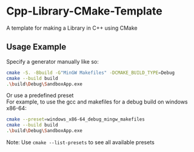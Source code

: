 # Cpp-Library-CMake-Template
A template for making a Library in C++ using CMake

## Usage Example
Specify a generator manually like so: 
```bash
cmake -S. -Bbuild -G"MinGW Makefiles" -DCMAKE_BUILD_TYPE=Debug
cmake --build build
.\build\Debug\SandboxApp.exe
```
Or use a predefined preset <br>
For example, to use the gcc and makefiles for a debug build on windows x86-64:
```bash
cmake --preset=windows_x86-64_debug_mingw_makefiles
cmake --build build
.\build\Debug\SandboxApp.exe
```
Note: Use `cmake --list-presets` to see all available presets